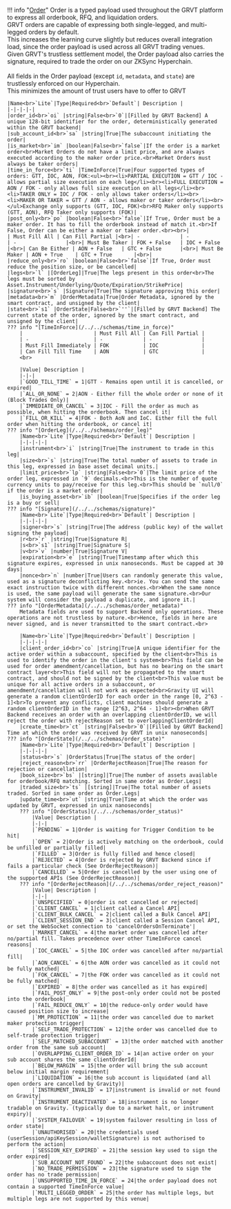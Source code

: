 !!! info "[Order](/../../schemas/order)"
    Order is a typed payload used throughout the GRVT platform to express all orderbook, RFQ, and liquidation orders.<br>GRVT orders are capable of expressing both single-legged, and multi-legged orders by default.<br>This increases the learning curve slightly but reduces overall integration load, since the order payload is used across all GRVT trading venues.<br>Given GRVT's trustless settlement model, the Order payload also carries the signature, required to trade the order on our ZKSync Hyperchain.<br><br>All fields in the Order payload (except `id`, `metadata`, and `state`) are trustlessly enforced on our Hyperchain.<br>This minimizes the amount of trust users have to offer to GRVT<br>

    |Name<br>`Lite`|Type|Required<br>`Default`| Description |
    |-|-|-|-|
    |order_id<br>`oi` |string|False<br>`0`|[Filled by GRVT Backend] A unique 128-bit identifier for the order, deterministically generated within the GRVT backend|
    |sub_account_id<br>`sa` |string|True|The subaccount initiating the order|
    |is_market<br>`im` |boolean|False<br>`false`|If the order is a market order<br>Market Orders do not have a limit price, and are always executed according to the maker order price.<br>Market Orders must always be taker orders|
    |time_in_force<br>`ti` |TimeInForce|True|Four supported types of orders: GTT, IOC, AON, FOK:<ul><br><li>PARTIAL EXECUTION = GTT / IOC - allows partial size execution on each leg</li><br><li>FULL EXECUTION = AON / FOK - only allows full size execution on all legs</li><br><li>TAKER ONLY = IOC / FOK - only allows taker orders</li><br><li>MAKER OR TAKER = GTT / AON - allows maker or taker orders</li><br></ul>Exchange only supports (GTT, IOC, FOK)<br>RFQ Maker only supports (GTT, AON), RFQ Taker only supports (FOK)|
    |post_only<br>`po` |boolean|False<br>`false`|If True, Order must be a maker order. It has to fill the orderbook instead of match it.<br>If False, Order can be either a maker or taker order.<br><br>|               | Must Fill All | Can Fill Partial |<br>| -             | -             | -                |<br>| Must Be Taker | FOK + False   | IOC + False      |<br>| Can Be Either | AON + False   | GTC + False      |<br>| Must Be Maker | AON + True    | GTC + True       |<br>|
    |reduce_only<br>`ro` |boolean|False<br>`false`|If True, Order must reduce the position size, or be cancelled|
    |legs<br>`l` |[OrderLeg]|True|The legs present in this order<br>The legs must be sorted by Asset.Instrument/Underlying/Quote/Expiration/StrikePrice|
    |signature<br>`s` |Signature|True|The signature approving this order|
    |metadata<br>`m` |OrderMetadata|True|Order Metadata, ignored by the smart contract, and unsigned by the client|
    |state<br>`s1` |OrderState|False<br>`''`|[Filled by GRVT Backend] The current state of the order, ignored by the smart contract, and unsigned by the client|
    ??? info "[TimeInForce](/../../schemas/time_in_force)"
        |                       | Must Fill All | Can Fill Partial |
        | -                     | -             | -                |
        | Must Fill Immediately | FOK           | IOC              |
        | Can Fill Till Time    | AON           | GTC              |
        <br>

        |Value| Description |
        |-|-|
        |`GOOD_TILL_TIME` = 1|GTT - Remains open until it is cancelled, or expired|
        |`ALL_OR_NONE` = 2|AON - Either fill the whole order or none of it (Block Trades Only)|
        |`IMMEDIATE_OR_CANCEL` = 3|IOC - Fill the order as much as possible, when hitting the orderbook. Then cancel it|
        |`FILL_OR_KILL` = 4|FOK - Both AoN and IoC. Either fill the full order when hitting the orderbook, or cancel it|
    ??? info "[OrderLeg](/../../schemas/order_leg)"
        |Name<br>`Lite`|Type|Required<br>`Default`| Description |
        |-|-|-|-|
        |instrument<br>`i` |string|True|The instrument to trade in this leg|
        |size<br>`s` |string|True|The total number of assets to trade in this leg, expressed in base asset decimal units.|
        |limit_price<br>`lp` |string|False<br>`0`|The limit price of the order leg, expressed in `9` decimals.<br>This is the number of quote currency units to pay/receive for this leg.<br>This should be `null/0` if the order is a market order|
        |is_buying_asset<br>`ib` |boolean|True|Specifies if the order leg is a buy or sell|
    ??? info "[Signature](/../../schemas/signature)"
        |Name<br>`Lite`|Type|Required<br>`Default`| Description |
        |-|-|-|-|
        |signer<br>`s` |string|True|The address (public key) of the wallet signing the payload|
        |r<br>`r` |string|True|Signature R|
        |s<br>`s1` |string|True|Signature S|
        |v<br>`v` |number|True|Signature V|
        |expiration<br>`e` |string|True|Timestamp after which this signature expires, expressed in unix nanoseconds. Must be capped at 30 days|
        |nonce<br>`n` |number|True|Users can randomly generate this value, used as a signature deconflicting key.<br>ie. You can send the same exact instruction twice with different nonces.<br>When the same nonce is used, the same payload will generate the same signature.<br>Our system will consider the payload a duplicate, and ignore it.|
    ??? info "[OrderMetadata](/../../schemas/order_metadata)"
        Metadata fields are used to support Backend only operations. These operations are not trustless by nature.<br>Hence, fields in here are never signed, and is never transmitted to the smart contract.<br>

        |Name<br>`Lite`|Type|Required<br>`Default`| Description |
        |-|-|-|-|
        |client_order_id<br>`co` |string|True|A unique identifier for the active order within a subaccount, specified by the client<br>This is used to identify the order in the client's system<br>This field can be used for order amendment/cancellation, but has no bearing on the smart contract layer<br>This field will not be propagated to the smart contract, and should not be signed by the client<br>This value must be unique for all active orders in a subaccount, or amendment/cancellation will not work as expected<br>Gravity UI will generate a random clientOrderID for each order in the range [0, 2^63 - 1]<br>To prevent any conflicts, client machines should generate a random clientOrderID in the range [2^63, 2^64 - 1]<br><br>When GRVT Backend receives an order with an overlapping clientOrderID, we will reject the order with rejectReason set to overlappingClientOrderId|
        |create_time<br>`ct` |string|False<br>`0`|[Filled by GRVT Backend] Time at which the order was received by GRVT in unix nanoseconds|
    ??? info "[OrderState](/../../schemas/order_state)"
        |Name<br>`Lite`|Type|Required<br>`Default`| Description |
        |-|-|-|-|
        |status<br>`s` |OrderStatus|True|The status of the order|
        |reject_reason<br>`rr` |OrderRejectReason|True|The reason for rejection or cancellation|
        |book_size<br>`bs` |[string]|True|The number of assets available for orderbook/RFQ matching. Sorted in same order as Order.Legs|
        |traded_size<br>`ts` |[string]|True|The total number of assets traded. Sorted in same order as Order.Legs|
        |update_time<br>`ut` |string|True|Time at which the order was updated by GRVT, expressed in unix nanoseconds|
        ??? info "[OrderStatus](/../../schemas/order_status)"
            |Value| Description |
            |-|-|
            |`PENDING` = 1|Order is waiting for Trigger Condition to be hit|
            |`OPEN` = 2|Order is actively matching on the orderbook, could be unfilled or partially filled|
            |`FILLED` = 3|Order is fully filled and hence closed|
            |`REJECTED` = 4|Order is rejected by GRVT Backend since if fails a particular check (See OrderRejectReason)|
            |`CANCELLED` = 5|Order is cancelled by the user using one of the supported APIs (See OrderRejectReason)|
        ??? info "[OrderRejectReason](/../../schemas/order_reject_reason)"
            |Value| Description |
            |-|-|
            |`UNSPECIFIED` = 0|order is not cancelled or rejected|
            |`CLIENT_CANCEL` = 1|client called a Cancel API|
            |`CLIENT_BULK_CANCEL` = 2|client called a Bulk Cancel API|
            |`CLIENT_SESSION_END` = 3|client called a Session Cancel API, or set the WebSocket connection to 'cancelOrdersOnTerminate'|
            |`MARKET_CANCEL` = 4|the market order was cancelled after no/partial fill. Takes precedence over other TimeInForce cancel reasons|
            |`IOC_CANCEL` = 5|the IOC order was cancelled after no/partial fill|
            |`AON_CANCEL` = 6|the AON order was cancelled as it could not be fully matched|
            |`FOK_CANCEL` = 7|the FOK order was cancelled as it could not be fully matched|
            |`EXPIRED` = 8|the order was cancelled as it has expired|
            |`FAIL_POST_ONLY` = 9|the post-only order could not be posted into the orderbook|
            |`FAIL_REDUCE_ONLY` = 10|the reduce-only order would have caused position size to increase|
            |`MM_PROTECTION` = 11|the order was cancelled due to market maker protection trigger|
            |`SELF_TRADE_PROTECTION` = 12|the order was cancelled due to self-trade protection trigger|
            |`SELF_MATCHED_SUBACCOUNT` = 13|the order matched with another order from the same sub account|
            |`OVERLAPPING_CLIENT_ORDER_ID` = 14|an active order on your sub account shares the same clientOrderId|
            |`BELOW_MARGIN` = 15|the order will bring the sub account below initial margin requirement|
            |`LIQUIDATION` = 16|the sub account is liquidated (and all open orders are cancelled by Gravity)|
            |`INSTRUMENT_INVALID` = 17|instrument is invalid or not found on Gravity|
            |`INSTRUMENT_DEACTIVATED` = 18|instrument is no longer tradable on Gravity. (typically due to a market halt, or instrument expiry)|
            |`SYSTEM_FAILOVER` = 19|system failover resulting in loss of order state|
            |`UNAUTHORISED` = 20|the credentials used (userSession/apiKeySession/walletSignature) is not authorised to perform the action|
            |`SESSION_KEY_EXPIRED` = 21|the session key used to sign the order expired|
            |`SUB_ACCOUNT_NOT_FOUND` = 22|the subaccount does not exist|
            |`NO_TRADE_PERMISSION` = 23|the signature used to sign the order has no trade permission|
            |`UNSUPPORTED_TIME_IN_FORCE` = 24|the order payload does not contain a supported TimeInForce value|
            |`MULTI_LEGGED_ORDER` = 25|the order has multiple legs, but multiple legs are not supported by this venue|
